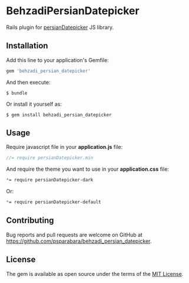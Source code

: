# BehzadiPersianDatepicker

Rails plugin for [persianDatepicker](https://github.com/behzadi/persianDatepicker) JS library.

## Installation

Add this line to your application's Gemfile:

```ruby
gem 'behzadi_persian_datepicker'
```

And then execute:

    $ bundle

Or install it yourself as:

    $ gem install behzadi_persian_datepicker

## Usage

Require javascript file in your **application.js** file:

```javascript
//= require persianDatepicker.min

```

And require the theme you want to use in your **application.css** file:

```scss
*= require persianDatepicker-dark
```

Or:

```scss
*= require persianDatepicker-default
```

## Contributing

Bug reports and pull requests are welcome on GitHub at https://github.com/psparabara/behzadi_persian_datepicker.


## License

The gem is available as open source under the terms of the [MIT License](http://opensource.org/licenses/MIT).

